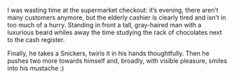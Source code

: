 ﻿I was wasting time at the supermarket checkout: it’s evening, there aren’t many customers anymore, but the elderly cashier is clearly tired and isn’t in too much of a hurry. Standing in front a tall, gray-haired man with a luxurious beard whiles away the time studying the rack of chocolates next to the cash register.

Finally, he takes a Snickers, twirls it in his hands thoughtfully. Then he pushes two more towards himself and, broadly, with visible pleasure, smiles into his mustache :)